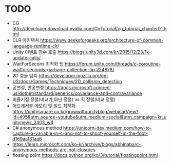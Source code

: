 # TODO

* CG http://developer.download.nvidia.com/CgTutorial/cg_tutorial_chapter01.html
* CLR 아키텍쳐 https://www.geeksforgeeks.org/architecture-of-common-language-runtime-clr/
* Unity 이벤트 함수 호출 https://blogs.unity3d.com/kr/2015/12/23/1k-update-calls/
* WaitForSecons 최적화 팁 https://forum.unity.com/threads/c-coroutine-waitforseconds-garbage-collection-tip.224878/
* 2D 충돌 탐지 https://developer.mozilla.org/en-US/docs/Games/Techniques/2D_collision_detection
* 공변성, 반공변성 https://docs.microsoft.com/en-us/dotnet/standard/generics/covariance-and-contravariance
* 비둘기집 정렬(비교가 아닌 정렬) vs 퀵 정렬(비교 정렬)
* 어드레서블 메모리 및 빌드 최적화 https://unitysquare.co.kr/growwith/unityblog/webinarView?id=495&utm_source=youtube&utm_medium=social&utm_campaign=kr_unitynews_2403_w4
* C# anonymous method https://unicorn-dev.medium.com/how-to-capture-a-variable-in-c-and-not-to-shoot-yourself-in-the-foot-d169aa161aa6
* https://learn.microsoft.com/ko-kr/archive/blogs/abhinaba/c-anonymous-methods-are-not-closures
* floating point https://docs.python.org/ko/3/tutorial/floatingpoint.html